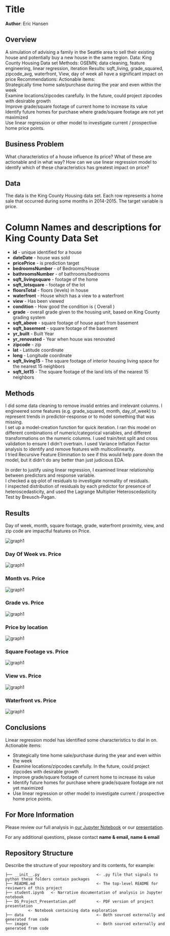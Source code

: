 # Title

**Author**: Eric Hansen

## Overview


A simulation of advising a family in the Seattle area to sell their existing house and potentially buy a new house in the same region.
Data: King County Housing Data set
Methods: OSEMN; data cleaning, feature engineering, linear regression, iteration
Results: sqft_living, grade_squared, zipcode_avg, waterfront, View, day of week all have a significant impact on price
Recommendations: Actionable items:  
Strategically time home sale/purchase during the year and even within the week  
Examine locations/zipcodes carefully.  In the future, could project zipcodes with desirable growth  
Improve grade/square footage of current home to increase its value  
Identify future homes for purchase where grade/square footage are not yet maximized  
Use linear regression or other model to investigate current / prospective home price points.  


## Business Problem


What characteristics of a house influence its price?  What of these are actionable and in what way?
How can we use linear regression model to identify which of these characteristics has greatest impact on price?

## Data


The data is the King County Housing data set.  Each row represents a home sale that occurred during some months in 2014-2015.
The target variable is price.

# Column Names and descriptions for King County Data Set
* **id** - unique identified for a house
* **dateDate** - house was sold
* **pricePrice** -  is prediction target
* **bedroomsNumber** -  of Bedrooms/House
* **bathroomsNumber** -  of bathrooms/bedrooms
* **sqft_livingsquare** -  footage of the home
* **sqft_lotsquare** -  footage of the lot
* **floorsTotal** -  floors (levels) in house
* **waterfront** - House which has a view to a waterfront
* **view** - Has been viewed
* **condition** - How good the condition is ( Overall )
* **grade** - overall grade given to the housing unit, based on King County grading system
* **sqft_above** - square footage of house apart from basement
* **sqft_basement** - square footage of the basement
* **yr_built** - Built Year
* **yr_renovated** - Year when house was renovated
* **zipcode** - zip
* **lat** - Latitude coordinate
* **long** - Longitude coordinate
* **sqft_living15** - The square footage of interior housing living space for the nearest 15 neighbors
* **sqft_lot15** - The square footage of the land lots of the nearest 15 neighbors

## Methods

I did some data cleaning to remove invalid entries and irrelevant columns.  I engineered some features (e.g. grade_squared, month, day_of_week) to represent trends in predictor-response or to model something that was missing.  
I set up a model-creation function for quick iteration.  I ran this model on different combinations of numeric/categorical variables, and different transformations on the numeric columns.  I used train/test split and cross validation to ensure I didn't overtrain.
I used Variance Inflation Factor analysis to identify and remove features with multicollinearity.  
I tried Recursive Feature Elimination to see if this would help pare down the model, but it didn't do any better than just judicious EDA.

In order to justify using linear regression, I examined linear relationship between predictors and response variable.  
I checked a qq-plot of residuals to investigate normality of residuals.  
I inspected distribution of residuals by each predictor for presence of heteroscedasticity, and used the Lagrange Multiplier Heteroscedasticity Test by Breusch-Pagan. 

## Results

Day of week, month, square footage, grade, waterfront proximity, view, and zip code are impactful features on Price.

![graph1](./images/viz1.png)

### Day Of Week vs. Price
![graph1](./images/DayOfWeekVprice.png)

### Month vs. Price
![graph1](./images/monthVprice.png)

### Grade vs. Price
![graph1](./images/gradeVprice.png)

### Price by location
![graph1](./images/heatmap-geomap.png)

### Square Footage vs. Price
![graph1](./images/sqftVprice.png)

### View vs. Price
![graph1](./images/viewVprice.png)

### Waterfront vs. Price
![graph1](./images/waterfrontVprice.png)


## Conclusions

Linear regression model has identified some characteristics to dial in on.  
Actionable items:
- Strategically time home sale/purchase during the year and even within the week
- Examine locations/zipcodes carefully.  In the future, could project zipcodes with desirable growth
- Improve grade/square footage of current home to increase its value
- Identify future homes for purchase where grade/square footage are not yet maximized
- Use linear regression or other model to investigate current / prospective home price points. 

## For More Information

Please review our full analysis in [our Jupyter Notebook](./dsc-phase1-project-template.ipynb) or our [presentation](./DS_Project_Presentation.pdf).

For any additional questions, please contact **name & email, name & email**

## Repository Structure

Describe the structure of your repository and its contents, for example:

```
├── __init__.py                         <- .py file that signals to python these folders contain packages
├── README.md                           <- The top-level README for reviewers of this project
├── student.ipynb   <- Narrative documentation of analysis in Jupyter notebook
├── DS_Project_Presentation.pdf         <- PDF version of project presentation
          <- Notebook containing data exploration
├── data                                <- Both sourced externally and generated from code
└── images                              <- Both sourced externally and generated from code
```